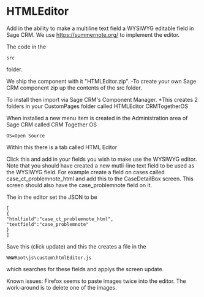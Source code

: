 # HTMLEditor
Add in the ability to make a multiline text field a WYSIWYG editable field in Sage CRM. 
We use https://summernote.org/ to implement the editor. 

The code in the 

	src

folder.

We ship the component with it "HTMLEditor.zip".
-To create your own Sage CRM component zip up the contents of the src folder. 

To install then import via Sage CRM's Component Manager.
*This creates 2 folders in your CustomPages folder called
	  HTMLEditor
	  CRMTogetherOS

When installed a new menu item is created in the 
  Administration
area of Sage CRM called
  CRM Together OS
  
	OS=Open Source

Within this there is a tab called 
  HTML Editor
  
Click this and add in your fields you wish to make use the WYSIWYG editor. Note that you should have created a new mutli-line text field to be used as the WYSIWYG field. 
For example create a field on cases called
	case_ct_problemnote_html
and add this to the 
	CaseDetailBox 
screen. This screen should also have the 
	case_problemnote
field on it. 

The in the editor set the JSON to be

	[
	{
	"htmlfield":"case_ct_problemnote_html",
	"textfield":"case_problemnote"
	}
	]
	  
Save this (click update) and this the creates a file in the 

    WWWRoot\js\custom\htmlEditor.js
	
which searches for these fields and applys the screen update. 

	  
Known issues:
Firefox seems to paste images twice into the editor. The work-around is to delete one of the images. 



